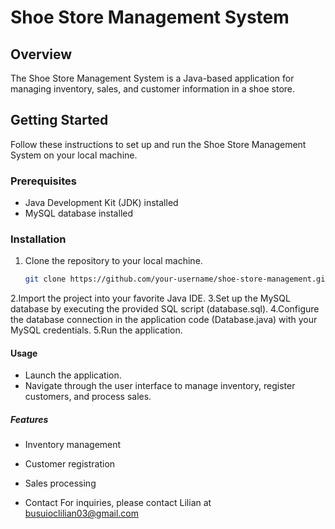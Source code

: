 # Shoe Store Management System

## Overview
The Shoe Store Management System is a Java-based application for managing inventory, sales, and customer information in a shoe store.

## Getting Started
Follow these instructions to set up and run the Shoe Store Management System on your local machine.

### Prerequisites
- Java Development Kit (JDK) installed
- MySQL database installed

### Installation
1. Clone the repository to your local machine.
   ```bash
   git clone https://github.com/your-username/shoe-store-management.git
2.Import the project into your favorite Java IDE.
3.Set up the MySQL database by executing the provided SQL script (database.sql).
4.Configure the database connection in the application code (Database.java) with your MySQL credentials.
5.Run the application.

#### Usage
- Launch the application.
- Navigate through the user interface to manage inventory, register customers, and process sales.

##### Features
- Inventory management
- Customer registration
- Sales processing

- Contact
For inquiries, please contact Lilian at busuioclilian03@gmail.com
